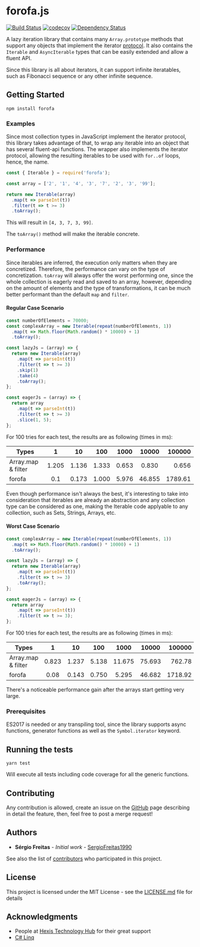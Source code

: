 # forofa.js

[![Build Status](https://travis-ci.org/sergioFreitas1990/forofa.svg?branch=master)](https://travis-ci.org/sergioFreitas1990/forofa)
[![codecov](https://codecov.io/gh/sergioFreitas1990/forofa/branch/master/graph/badge.svg)](https://codecov.io/gh/sergioFreitas1990/forofa)
[![Dependency Status](https://img.shields.io/david/sergioFreitas1990/forofa.svg?style=flat-square)](https://david-dm.org/sergioFreitas1990/forofa)

A lazy iteration library that contains many `Array.prototype` methods that support any objects that implement the iterator [protocol](https://developer.mozilla.org/en-US/docs/Web/JavaScript/Reference/Iteration_protocols). It also contains the `Iterable` and `AsyncIterable` types that can be easily extended and allow a fluent API.

Since this library is all about iterators, it can support infinite iteratables, such as Fibonacci sequence or any other infinite sequence.

## Getting Started

```npm install forofa```

### Examples

Since most collection types in JavaScript implement the iterator protocol, this library takes advantage of that, to wrap any iterable into an object that has several fluent-api functions. The wrapper also implements the iterator protocol, allowing the resulting iterables to be used with `for..of` loops, hence, the name.

```JavaScript
const { Iterable } = require('forofa');

const array = ['2', '1', '4', '3', '7', '2', '3', '99'];

return new Iterable(array)
  .map(t => parseInt(t))
  .filter(t => t >= 3)
  .toArray();
```
This will result in `[4, 3, 7, 3, 99]`.

The `toArray()` method will make the iterable concrete.

### Performance

Since iterables are inferred, the execution only matters when they are concretized. Therefore, the performance can vary on the type of concretization. `toArray` will always offer the worst performing one, since the whole collection is eagerly read and saved to an array, however, depending on the amount of elements and the type of transformations, it can be much better performant than the default `map` and `filter`.

#### Regular Case Scenario

```JavaScript
const numberOfElements = 70000;
const complexArray = new Iterable(repeat(numberOfElements, 1))
  .map(t => Math.floor(Math.random() * 10000) + 1)
  .toArray();

const lazyJs = (array) => {
  return new Iterable(array)
    .map(t => parseInt(t))
    .filter(t => t >= 3)
    .skip(1)
    .take(4)
    .toArray();
};

const eagerJs = (array) => {
  return array
    .map(t => parseInt(t))
    .filter(t => t >= 3)
    .slice(1, 5);
};
```

For 100 tries for each test, the results are as following (times in ms):

| Types                    | 1       | 10      | 100     | 1000    | 10000 | 100000  |
| -------------------------|:-------:|:-------:|:-------:|:-------:|:-----:|--------:|
| Array.map & filter       | 1.205   | 1.136   | 1.333   | 0.653   | 0.830 | 0.656   |
| forofa                   | 0.1     | 0.173   | 1.000   | 5.976   | 46.855| 1789.61 |

Even though performance isn't always the best, it's interesting to take into consideration that iterables are already an abstraction and any collection type can be considered as one, making the Iterable code applyable to any collection, such as Sets, Strings, Arrays, etc.

#### Worst Case Scenario

```JavaScript
const complexArray = new Iterable(repeat(numberOfElements, 1))
  .map(t => Math.floor(Math.random() * 10000) + 1)
  .toArray();

const lazyJs = (array) => {
  return new Iterable(array)
    .map(t => parseInt(t))
    .filter(t => t >= 3)
    .toArray();
};

const eagerJs = (array) => {
  return array
    .map(t => parseInt(t))
    .filter(t => t >= 3);
};
```

For 100 tries for each test, the results are as following (times in ms):

| Types                    | 1       | 10      | 100     | 1000    | 10000 | 100000  |
| -------------------------|:-------:|:-------:|:-------:|:-------:|:-----:|--------:|
| Array.map & filter       | 0.823   | 1.237   | 5.138   | 11.675  | 75.693| 762.78  |
| forofa                   | 0.08    | 0.143   | 0.750   | 5.295   | 46.682| 1718.92 |

There's a noticeable performance gain after the arrays start getting very large.

### Prerequisites

ES2017 is needed or any transpiling tool, since the library supports async functions, generator functions as well as the `Symbol.iterator` keyword.

## Running the tests

```yarn test```

Will execute all tests including code coverage for all the generic functions.

## Contributing

Any contribution is allowed, create an issue on the [GitHub](https://github.com/sergioFreitas1990/forofa) page describing in detail the feature, then, feel free to post a merge request!

## Authors

* **Sérgio Freitas** - *Initial work* - [SergioFreitas1990](https://github.com/sergioFreitas1990)

See also the list of [contributors](https://github.com/sergioFreitas1990/forofa/graphs/contributors) who participated in this project.

## License

This project is licensed under the MIT License - see the [LICENSE.md](LICENSE.md) file for details

## Acknowledgments

* People at [Hexis Technology Hub](https://hexis-hub.com/#home) for their great support
* [C# Linq](https://docs.microsoft.com/en-us/dotnet/csharp/programming-guide/concepts/linq/getting-started-with-linq)
